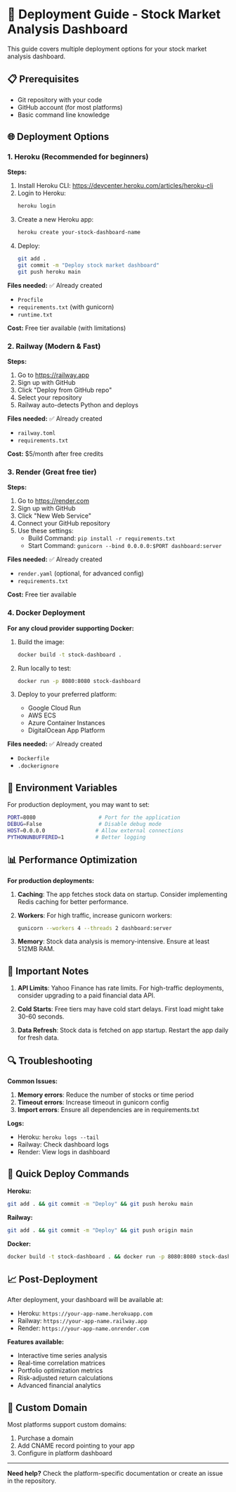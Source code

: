 # 🚀 Deployment Guide - Stock Market Analysis Dashboard

This guide covers multiple deployment options for your stock market analysis dashboard.

## 📋 Prerequisites

- Git repository with your code
- GitHub account (for most platforms)
- Basic command line knowledge

## 🌐 Deployment Options

### 1. Heroku (Recommended for beginners)

**Steps:**
1. Install Heroku CLI: https://devcenter.heroku.com/articles/heroku-cli
2. Login to Heroku:
   ```bash
   heroku login
   ```
3. Create a new Heroku app:
   ```bash
   heroku create your-stock-dashboard-name
   ```
4. Deploy:
   ```bash
   git add .
   git commit -m "Deploy stock market dashboard"
   git push heroku main
   ```

**Files needed:** ✅ Already created
- `Procfile`
- `requirements.txt` (with gunicorn)
- `runtime.txt`

**Cost:** Free tier available (with limitations)

### 2. Railway (Modern & Fast)

**Steps:**
1. Go to https://railway.app
2. Sign up with GitHub
3. Click "Deploy from GitHub repo"
4. Select your repository
5. Railway auto-detects Python and deploys

**Files needed:** ✅ Already created
- `railway.toml`
- `requirements.txt`

**Cost:** $5/month after free credits

### 3. Render (Great free tier)

**Steps:**
1. Go to https://render.com
2. Sign up with GitHub
3. Click "New Web Service"
4. Connect your GitHub repository
5. Use these settings:
   - Build Command: `pip install -r requirements.txt`
   - Start Command: `gunicorn --bind 0.0.0.0:$PORT dashboard:server`

**Files needed:** ✅ Already created
- `render.yaml` (optional, for advanced config)
- `requirements.txt`

**Cost:** Free tier available

### 4. Docker Deployment

**For any cloud provider supporting Docker:**

1. Build the image:
   ```bash
   docker build -t stock-dashboard .
   ```

2. Run locally to test:
   ```bash
   docker run -p 8080:8080 stock-dashboard
   ```

3. Deploy to your preferred platform:
   - Google Cloud Run
   - AWS ECS
   - Azure Container Instances
   - DigitalOcean App Platform

**Files needed:** ✅ Already created
- `Dockerfile`
- `.dockerignore`

## 🔧 Environment Variables

For production deployment, you may want to set:

```bash
PORT=8080                    # Port for the application
DEBUG=False                  # Disable debug mode
HOST=0.0.0.0                # Allow external connections
PYTHONUNBUFFERED=1          # Better logging
```

## 📊 Performance Optimization

**For production deployments:**

1. **Caching**: The app fetches stock data on startup. Consider implementing Redis caching for better performance.

2. **Workers**: For high traffic, increase gunicorn workers:
   ```bash
   gunicorn --workers 4 --threads 2 dashboard:server
   ```

3. **Memory**: Stock data analysis is memory-intensive. Ensure at least 512MB RAM.

## 🚨 Important Notes

1. **API Limits**: Yahoo Finance has rate limits. For high-traffic deployments, consider upgrading to a paid financial data API.

2. **Cold Starts**: Free tiers may have cold start delays. First load might take 30-60 seconds.

3. **Data Refresh**: Stock data is fetched on app startup. Restart the app daily for fresh data.

## 🔍 Troubleshooting

**Common Issues:**

1. **Memory errors**: Reduce the number of stocks or time period
2. **Timeout errors**: Increase timeout in gunicorn config
3. **Import errors**: Ensure all dependencies are in requirements.txt

**Logs:**
- Heroku: `heroku logs --tail`
- Railway: Check dashboard logs
- Render: View logs in dashboard

## 🎯 Quick Deploy Commands

**Heroku:**
```bash
git add . && git commit -m "Deploy" && git push heroku main
```

**Railway:**
```bash
git add . && git commit -m "Deploy" && git push origin main
```

**Docker:**
```bash
docker build -t stock-dashboard . && docker run -p 8080:8080 stock-dashboard
```

## 📈 Post-Deployment

After deployment, your dashboard will be available at:
- Heroku: `https://your-app-name.herokuapp.com`
- Railway: `https://your-app-name.railway.app`
- Render: `https://your-app-name.onrender.com`

**Features available:**
- Interactive time series analysis
- Real-time correlation matrices
- Portfolio optimization metrics
- Risk-adjusted return calculations
- Advanced financial analytics

## 🔗 Custom Domain

Most platforms support custom domains:
1. Purchase a domain
2. Add CNAME record pointing to your app
3. Configure in platform dashboard

---

**Need help?** Check the platform-specific documentation or create an issue in the repository.